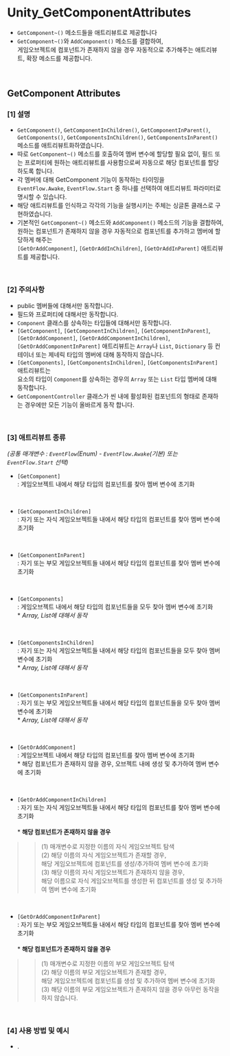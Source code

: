 # Unity_GetComponentAttributes
 - ```GetComponent~()``` 메소드들을 애트리뷰트로 제공합니다
 - ```GetComponent~()```와 ```AddComponent()``` 메소드를 결합하여,
   <br>게임오브젝트에  컴포넌트가 존재하지 않을 경우 자동적으로 추가해주는 애트리뷰트, 확장 메소드를 제공합니다.
 
<br>

## GetComponent Attributes
 ### [1] 설명
  - ```GetComponent()```, ```GetComponentInChildren()```, ```GetComponentInParent()```, ```GetComponents()```, ```GetComponentsInChildren()```, ```GetComponentsInParent()``` 메소드를 애트리뷰트화하였습니다.
  - 따로 ```GetComponent~()``` 메소드를 호출하여 멤버 변수에  할당할 필요 없이, 필드 또는 프로퍼티에 원하는 애트리뷰트를 사용함으로써 자동으로 해당 컴포넌트를 할당하도록 합니다.
  - 각 멤버에 대해 GetComponent 기능이 동작하는 타이밍을
    <br>```EventFlow.Awake```, ```EventFlow.Start``` 중 하나를 선택하여 애트리뷰트 파라미터로 명시할 수 있습니다.
  - 해당 애트리뷰트를 인식하고 각각의 기능을 실행시키는 주체는 싱글톤 클래스로 구현하였습니다.
  - 기본적인 ```GetComponent~()``` 메소드와 ```AddComponent()``` 메소드의 기능을 결합하여,
  <br>원하는 컴포넌트가 존재하지 않을 경우 자동적으로 컴포넌트를 추가하고 멤버에 할당하게 해주는
  <br>```[GetOrAddComponent]```, ```[GetOrAddInChildren]```, ```[GetOrAddInParent]``` 애트리뷰트를 제공합니다.
  
  <br>
  
 ### [2] 주의사항
  - public 멤버들에 대해서만 동작합니다.
  - 필드와 프로퍼티에 대해서만 동작합니다.
  - ```Component``` 클래스를 상속하는 타입들에 대해서만 동작합니다.
  - ```[GetComponent]```, ```[GetComponentInChildren]```, ```[GetComponentInParent]```, ```[GetOrAddComponent]```, ```[GetOrAddComponentInChildren]```, ```[GetOrAddComponentInParent]``` 애트리뷰트는 ```Array```나 ```List```, ```Dictionary``` 등 컨테이너 또는 제네릭 타입의 멤버에 대해 동작하지 않습니다.
  - ```[GetComponents]```, ```[GetComponentsInChildren]```, ```[GetComponentsInParent]``` 애트리뷰트는
  <br>요소의 타입이 ```Component```를 상속하는 경우의 ```Array``` 또는 ```List``` 타입 멤버에 대해 동작합니다.
  - ```GetComponentController``` 클래스가 씬 내에 활성화된 컴포넌트의 형태로 존재하는 경우에만 모든 기능이 올바르게 동작 합니다.
  
  <br>
  
 ### [3] 애트리뷰트 종류
  *(공통 매개변수 : ```EventFlow```(Enum) - ```EventFlow.Awake```(기본) 또는 ```EventFlow.Start``` 선택)*
 
  - ```[GetComponent]```
   <br>: 게임오브젝트 내에서 해당 타입의 컴포넌트를 찾아 멤버 변수에 초기화
   <br>
   
  - ```[GetComponentInChildren]```
   <br>: 자기 또는 자식 게임오브젝트들 내에서 해당 타입의 컴포넌트를 찾아 멤버 변수에 초기화
   <br>
   
  - ```[GetComponentInParent]```
   <br>: 자기 또는 부모 게임오브젝트들 내에서 해당 타입의 컴포넌트를 찾아 멤버 변수에 초기화
  
  <br>
  
  - ```[GetComponents]```
   <br>: 게임오브젝트 내에서 해당 타입의 컴포넌트들을 모두 찾아 멤버 변수에 초기화
   <br>* *Array, List에 대해서 동작*
   <br>
   
  - ```[GetComponentsInChildren]```
   <br>: 자기 또는 자식 게임오브젝트들 내에서 해당 타입의 컴포넌트들을 모두 찾아 멤버 변수에 초기화
   <br>* *Array, List에 대해서 동작*
   <br>
   
  - ```[GetComponentsInParent]```
   <br>: 자기 또는 부모 게임오브젝트들 내에서 해당 타입의 컴포넌트들을 모두 찾아 멤버 변수에 초기화
   <br>* *Array, List에 대해서 동작*
  
  <br>
  
  - ```[GetOrAddComponent]```
   <br>: 게임오브젝트 내에서 해당 타입의 컴포넌트를 찾아 멤버 변수에 초기화
   <br>* 해당 컴포넌트가 존재하지 않을 경우, 오브젝트 내에 생성 및 추가하여 멤버 변수에 초기화
   <br>
   
  - ```[GetOrAddComponentInChildren]```
   <br>: 자기 또는 자식 게임오브젝트들 내에서 해당 타입의 컴포넌트를 찾아 멤버 변수에 초기화
   <br><br>* **해당 컴포넌트가 존재하지 않을 경우**
   >> (1) 매개변수로 지정한 이름의 자식 게임오브젝트 탐색
   <br> (2) 해당 이름의 자식 게임오브젝트가 존재할 경우,
   <br>     해당 게임오브젝트에 컴포넌트를 생성/추가하여 멤버 변수에 초기화
   <br> (3) 해당 이름의 자식 게임오브젝트가 존재하지 않을 경우, 
   <br>     해당 이름으로 자식 게임오브젝트를 생성한 뒤 컴포넌트를 생성 및 추가하여 멤버 변수에 초기화
   <br>
   
  - ```[GetOrAddComponentInParent]```
   <br>: 자기 또는 부모 게임오브젝트들 내에서 해당 타입의 컴포넌트를 찾아 멤버 변수에 초기화
   <br><br>* **해당 컴포넌트가 존재하지 않을 경우**
   >> (1) 매개변수로 지정한 이름의 부모 게임오브젝트 탐색
   <br> (2) 해당 이름의 부모 게임오브젝트가 존재할 경우, 
   <br>     해당 게임오브젝트에 컴포넌트를 생성 및 추가하여 멤버 변수에 초기화
   <br> (3) 해당 이름의 부모 게임오브젝트가 존재하지 않을 경우 아무런 동작을 하지 않습니다.
  
  <br>
  
 ### [4] 사용 방법 및 예시
  - .
  

